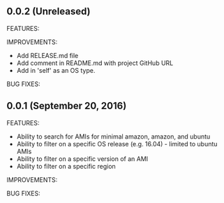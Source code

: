 ## 0.0.2 (Unreleased)

FEATURES:

IMPROVEMENTS:

 * Add RELEASE.md file
 * Add comment in README.md with project GitHub URL
 * Add in 'self' as an OS type.

BUG FIXES:


## 0.0.1 (September 20, 2016)

FEATURES:

 * Ability to search for AMIs for minimal amazon, amazon, and ubuntu
 * Ability to filter on a specific OS release (e.g. 16.04) - limited to ubuntu AMIs
 * Ability to filter on a specific version of an AMI
 * Ability to filter on a specific region

IMPROVEMENTS:

BUG FIXES:

